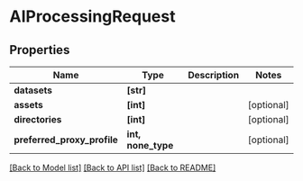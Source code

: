 # AIProcessingRequest


## Properties

Name | Type | Description | Notes
------------ | ------------- | ------------- | -------------
**datasets** | **[str]** |  | 
**assets** | **[int]** |  | [optional] 
**directories** | **[int]** |  | [optional] 
**preferred_proxy_profile** | **int, none_type** |  | [optional] 

[[Back to Model list]](../#documentation-for-models) [[Back to API list]](../#documentation-for-api-endpoints) [[Back to README]](../)


